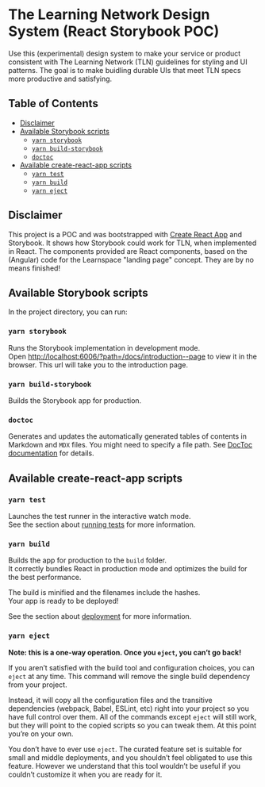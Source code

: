 # The Learning Network Design System (React Storybook POC)

Use this (experimental) design system to make your service or product consistent with The Learning Network (TLN) guidelines for styling and UI patterns. The goal is to make buidling durable UIs that meet TLN specs more productive and satisfying.

## Table of Contents

<!-- START doctoc generated TOC please keep comment here to allow auto update -->
<!-- DON'T EDIT THIS SECTION, INSTEAD RE-RUN doctoc TO UPDATE -->
<!-- (@see https://github.com/thlorenz/doctoc) -->

- [Disclaimer](#disclaimer)
- [Available Storybook scripts](#available-storybook-scripts)
  - [`yarn storybook`](#yarn-storybook)
  - [`yarn build-storybook`](#yarn-build-storybook)
  - [`doctoc`](#doctoc)
- [Available create-react-app scripts](#available-create-react-app-scripts)
  - [`yarn test`](#yarn-test)
  - [`yarn build`](#yarn-build)
  - [`yarn eject`](#yarn-eject)

<!-- END doctoc generated TOC please keep comment here to allow auto update -->

## Disclaimer

This project is a POC and was bootstrapped with [Create React App](https://github.com/facebook/create-react-app) and Storybook. It shows how Storybook could work for TLN, when implemented in React. The components provided are React components, based on the (Angular) code for the Learnspace "landing page" concept. They are by no means finished!

## Available Storybook scripts

In the project directory, you can run:

### `yarn storybook`

Runs the Storybook implementation in development mode.<br />
Open [http://localhost:6006/?path=/docs/introduction--page](http://localhost:6006/?path=/docs/introduction--page) to view it in the browser. This url will take you to the introduction page.

### `yarn build-storybook`

Builds the Storybook app for production.

### `doctoc`

Generates and updates the automatically generated tables of contents in Markdown and `MDX` files. You might need to specify a file path. See [DocToc documentation](https://github.com/thlorenz/doctoc) for details.

## Available create-react-app scripts

### `yarn test`

Launches the test runner in the interactive watch mode.<br />
See the section about [running tests](https://facebook.github.io/create-react-app/docs/running-tests) for more information.

### `yarn build`

Builds the app for production to the `build` folder.<br />
It correctly bundles React in production mode and optimizes the build for the best performance.

The build is minified and the filenames include the hashes.<br />
Your app is ready to be deployed!

See the section about [deployment](https://facebook.github.io/create-react-app/docs/deployment) for more information.

### `yarn eject`

**Note: this is a one-way operation. Once you `eject`, you can’t go back!**

If you aren’t satisfied with the build tool and configuration choices, you can `eject` at any time. This command will remove the single build dependency from your project.

Instead, it will copy all the configuration files and the transitive dependencies (webpack, Babel, ESLint, etc) right into your project so you have full control over them. All of the commands except `eject` will still work, but they will point to the copied scripts so you can tweak them. At this point you’re on your own.

You don’t have to ever use `eject`. The curated feature set is suitable for small and middle deployments, and you shouldn’t feel obligated to use this feature. However we understand that this tool wouldn’t be useful if you couldn’t customize it when you are ready for it.
